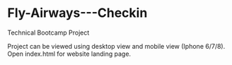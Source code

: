 # Fly-Airways---Checkin
Technical Bootcamp Project

Project can be viewed using desktop view and mobile view (Iphone 6/7/8). 
Open index.html for website landing page.
